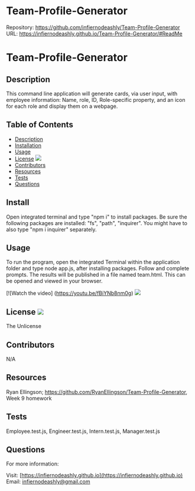 # Team-Profile-Generator

Repository: https://github.com/infiernodeashly/Team-Profile-Generator
URL: https://infiernodeashly.github.io/Team-Profile-Generator/#ReadMe

# Team-Profile-Generator


  
## Description 
        
This command line application will generate cards, via user input, with employee information: Name, role, ID, Role-specific property, and an icon for each role and display them on a webpage.  

## Table of Contents

* [Description](#description)
* [Installation](#install)
* [Usage](#usage)
* [License](#license) <img src="http://img.shields.io/badge/license-The Unlicense-blue">
* [Contributors](#contributors)
* [Resources](#resources)
* [Tests](#tests)
* [Questions](#questions)

## Install

Open integrated terminal and type "npm i" to install packages. Be sure the following packages are installed: "fs", "path", "inquirer". You might have to also type "npm i inquirer" separately. 

## Usage

To run the program, open the integrated Terminal within the application folder and type node app.js, after installing packages. Follow and complete prompts. The results will be published in a file named team.html. This can be opened and viewed in your browser. 

[![Watch the video] (https://youtu.be/fBiYNb8nm0g) ![](./assets/ExpressNoteTaker.gif)

## License <img src="http://img.shields.io/badge/license-The Unlicense-blue">

The Unlicense

## Contributors

N/A

## Resources

Ryan Ellingson; https://github.com/RyanEllingson/Team-Profile-Generator, Week 9 homework

## Tests

Employee.test.js, Engineer.test.js, Intern.test.js, Manager.test.js

## Questions

For more information:

Visit: [https://infiernodeashly.github.io](https://infiernodeashly.github.io)
Email: infiernodeashly@gmail.com
